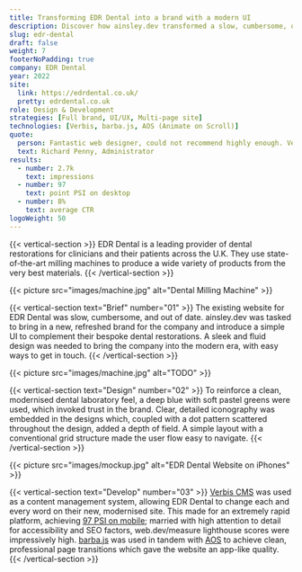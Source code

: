 ```yaml
---
title: Transforming EDR Dental into a brand with a modern UI
description: Discover how ainsley.dev transformed a slow, cumbersome, out of date website into a new and refreshed brand for EDR Dental.
slug: edr-dental
draft: false
weight: 7
footerNoPadding: true
company: EDR Dental
year: 2022
site:
  link: https://edrdental.co.uk/
  pretty: edrdental.co.uk
role: Design & Development
strategies: [Full brand, UI/UX, Multi-page site]
technologies: [Verbis, barba.js, AOS (Animate on Scroll)]
quote:
  person: Fantastic web designer, could not recommend highly enough. Very professional service and produced a final product that far exceeded expectations, thank you!
  text: Richard Penny, Administrator
results:
  - number: 2.7k
    text: impressions
  - number: 97
    text: point PSI on desktop
  - number: 8%
    text: average CTR
logoWeight: 50
---
```


<!-- Intro -->
{{< vertical-section >}}
EDR Dental is a leading provider of dental restorations for clinicians and their patients across the U.K. They use
state-of-the-art milling machines to produce a wide variety of products from the very best materials.
{{< /vertical-section >}}

<!-- Milling Machine -->
{{< picture src="images/machine.jpg" alt="Dental Milling Machine" >}}

<!-- Brief -->
{{< vertical-section text="Brief" number="01" >}}
The existing website for EDR Dental was slow, cumbersome, and out of date. ainsley.dev was tasked to bring in a new,
refreshed brand for the company and introduce a simple UI to complement their bespoke dental restorations. A sleek and
fluid design was needed to bring the company into the modern era, with easy ways to get in touch.
{{< /vertical-section >}}

<!-- Video -->
{{< picture src="images/machine.jpg" alt="TODO" >}}

<!-- Design -->
{{< vertical-section text="Design" number="02" >}}
To reinforce a clean, modernised dental laboratory feel, a deep blue with soft pastel greens were used, which invoked
trust in the brand. Clear, detailed iconography was embedded in the designs which, coupled with a dot pattern scattered
throughout the design, added a depth of field. A simple layout with a conventional grid structure made the user flow
easy to navigate.
{{< /vertical-section >}}

<!-- Mockup -->
{{< picture src="images/mockup.jpg" alt="EDR Dental Website on iPhones" >}}

<!-- Development -->
{{< vertical-section text="Develop" number="03" >}}
[Verbis CMS](https://github.com/verbiscms/verbis) was used as a content management system, allowing EDR Dental to change
each and every word on their new, modernised site. This made for an extremely rapid platform,
achieving [97 PSI on mobile](https://pagespeed.web.dev/report?url=https%3A%2F%2Fedrdental.co.uk%2F); married with high
attention to detail for accessibility and SEO factors, web.dev/measure lighthouse scores were impressively
high. [barba.js](https://barba.js.org/) was used in tandem with [AOS](https://michalsnik.github.io/aos/) to achieve
clean, professional page transitions which gave the website an app-like quality.
{{< /vertical-section >}}
